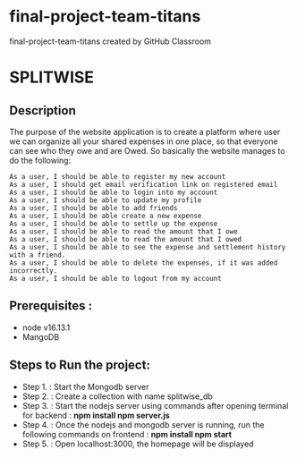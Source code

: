# final-project-team-titans
final-project-team-titans created by GitHub Classroom

# SPLITWISE

## Description
The purpose of the website application is to create a platform where user we can organize all your shared expenses in one place, so that everyone can see who they owe and are Owed. So basically the website manages to do the following:

    As a user, I should be able to register my new account
    As a user, I should get email verification link on registered email
    As a user, I should be able to login into my account
    As a user, I should be able to update my profile
    As a user, I should be able to add friends
    As a user, I should be able create a new expense
    As a user, I should be able to settle up the expense
    As a user, I should be able to read the amount that I owe
    As a user, I should be able to read the amount that I owed
    As a user, I should be able to see the expense and settlement history with a friend.
    As a user, I should be able to delete the expenses, if it was added incorrectly.
    As a user, I should be able to logout from my account
    
## Prerequisites :
- node v16.13.1
- MangoDB

## Steps to Run the project:
- Step 1. : Start the Mongodb server
- Step 2. : Create a collection with name splitwise_db
- Step 3. : Start the nodejs server using commands after opening terminal for backend : **npm install npm server.js**
- Step 4. : Once the nodejs and mongodb server is running, run the following commands on frontend : **npm install npm start**
- Step 5. : Open localhost:3000, the homepage will be displayed

